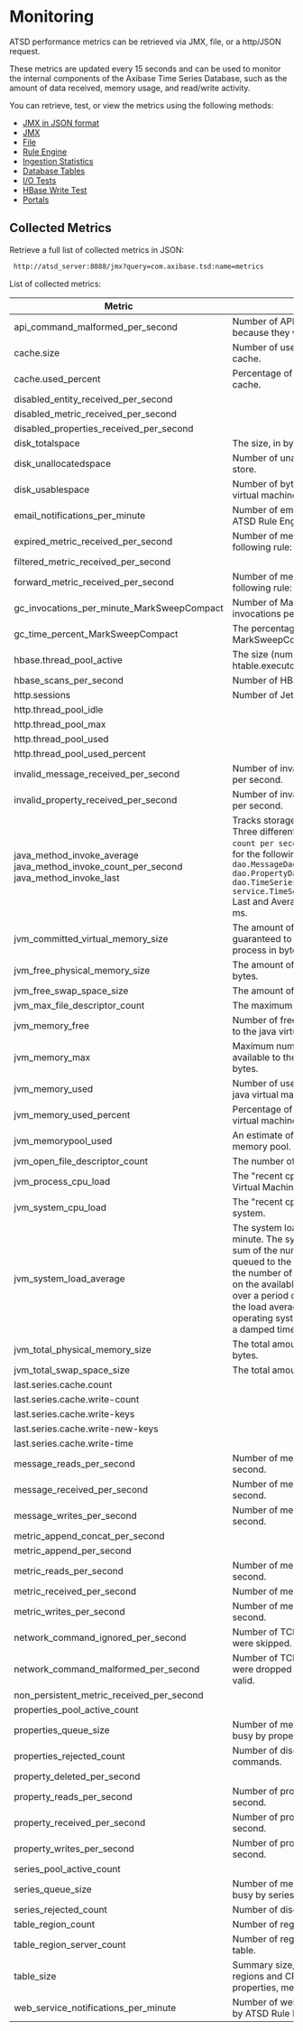 # Monitoring

ATSD performance metrics can be retrieved via JMX, file, or a http/JSON
request.

These metrics are updated every 15 seconds and can be used to monitor
the internal components of the Axibase Time Series Database, such as the
amount of data received, memory usage, and read/write activity.

You can retrieve, test, or view the metrics using the following methods:

-   [JMX in JSON format](monitoring-metrics/json.md)
-   [JMX](monitoring-metrics/jmx.md)
-   [File](monitoring-metrics/file.md)
-   [Rule Engine](monitoring-metrics/rule-engine.md)
-   [Ingestion Statistics](monitoring-metrics/ingestion-statistics.md)
-   [Database Tables](monitoring-metrics/database-tables.md)
-   [I/O Tests](monitoring-metrics/io-tests.md)
-   [HBase Write Test](monitoring-metrics/hbase-write-test.md)
-   [Portals](monitoring-metrics/portals.md)

## Collected Metrics

Retrieve a full list of collected metrics in JSON:

```sh
 http://atsd_server:8088/jmx?query=com.axibase.tsd:name=metrics           
```

List of collected metrics:

| Metric | Description |
| --- | --- |
|api_command_malformed_per_second| Number of API commands were dropped because they were not valid.|	
|cache.size| Number of used memory bytes by the cache.|	
|cache.used_percent| Percentage of memory used by the cache.|	
|disabled_entity_received_per_second||	
|disabled_metric_received_per_second||	
|disabled_properties_received_per_second||	
|disk_totalspace|The size, in bytes, of the ATSD store.|	
|disk_unallocatedspace|Number of unallocated bytes in the ATSD store.|	
|disk_usablespace|Number of bytes available to this Java virtual machine on the ATSD store.|	
|email_notifications_per_minute |Number of email notifications sent by ATSD Rule Engine per minute. |	
|expired_metric_received_per_second |Number of metrics that satisfy the following rule: `now - timestamp > 1 hour` |	
|filtered_metric_received_per_second||	
|forward_metric_received_per_second | Number of metrics that satisfy the following rule: `timestamp - now > 1 hour` |	
|gc_invocations_per_minute_MarkSweepCompact | Number of MarkSweepCompact gc invocations per minute.|	
|gc_time_percent_MarkSweepCompact |The percentage of time spent by MarkSweepCompact|	
|hbase.thread_pool_active|The size (number of active clients) of the htable.executor.PoolSize.|	
|hbase_scans_per_second | Number of HBase searches per second. |
|http.sessions|Number of Jetty sessions.|	
|http.thread_pool_idle||	
|http.thread_pool_max||	
|http.thread_pool_used||	
|http.thread_pool_used_percent||	
|invalid_message_received_per_second | Number of invalid messages received per second. |
|invalid_property_received_per_second| Number of invalid properties received per second.|	
|java_method_invoke_average java_method_invoke_count_per_second java_method_invoke_last | Tracks storage performance methods. Three different aggregations, `average`, `count per second` and `last`, are collected for the following methods: `dao.MessageDaoImpl.putBatch` `dao.PropertyDaoImpl.search` `dao.TimeSeriesDaoImpl.putBatch` `service.TimeSeriesServiceImpl.putBatch` Last and Average are collected as time in ms. |	
|jvm_committed_virtual_memory_size|The amount of virtual memory that is guaranteed to be available to the running process in bytes.|	
|jvm_free_physical_memory_size|The amount of free physical memory in bytes.|	
|jvm_free_swap_space_size| The amount of free swap space in bytes.|	
|jvm_max_file_descriptor_count|The maximum number of file descriptors.|	
|jvm_memory_free | Number of free memory bytes available to the java virtual machine. |	
|jvm_memory_max | Maximum number of memory space available to the java virtual machine, in bytes. |
|jvm_memory_used | Number of used memory bytes by the java virtual machine. |	
|jvm_memory_used_percent | Percentage of memory used by the java virtual machine. |	
|jvm_memorypool_used|An estimate of the current usage of a memory pool.|	
|jvm_open_file_descriptor_count|The number of open file descriptors.|	
|jvm_process_cpu_load|The "recent cpu usage" for the Java Virtual Machine process.|	
|jvm_system_cpu_load|The "recent cpu usage" for the whole system.|	
|jvm_system_load_average|The system load average for the last minute. The system load average is the sum of the number of runnable entities queued to the available processors and the number of runnable entities running on the available processors averaged over a period of time. The way in which the load average is calculated is operating system specific but is typically a damped time-dependent average.|	
|jvm_total_physical_memory_size|The total amount of physical memory in bytes.|	
|jvm_total_swap_space_size| The total amount of swap space in bytes.|	
|last.series.cache.count||	
|last.series.cache.write-count||	
|last.series.cache.write-keys||	
|last.series.cache.write-new-keys||	
|last.series.cache.write-time||	
|message_reads_per_second|Number of messages read from disk per second.|	
|message_received_per_second | Number of messages received per second. |	
|message_writes_per_second | Number of messages stored on disk per second. |	
|metric_append_concat_per_second||	
|metric_append_per_second||	
|metric_reads_per_second | Number of metrics read from disk per second. |
|metric_received_per_second | Number of metrics received per second. |	
|metric_writes_per_second | Number of metrics stored on disk per second. |
|network_command_ignored_per_second|Number of TCP and UDP commands were skipped.|	
|network_command_malformed_per_second| Number of TCP and UDP commands were dropped because they were not valid.|	
|non_persistent_metric_received_per_second||	
|properties_pool_active_count||	
|properties_queue_size| Number of memory kilobytes in queue busy by property commands.|	
|properties_rejected_count|Number of discarded property commands.|	
|property_deleted_per_second||	
|property_reads_per_second | Number of properties read from disk per second. |
|property_received_per_second | Number of properties received per second. |	
|property_writes_per_second | Number of properties stored on disk per second. |	
|series_pool_active_count||	
|series_queue_size|Number of memory kilobytes in queue busy by series commands.|	
|series_rejected_count|Number of discarded series commands.|	
|table_region_count|Number of regions for each data table.|	
|table_region_server_count|Number of region servers for each data table.|	
|table_size|Summary size, in megabytes, for all regions and CFs in each data table: d, li, properties, message, tag, rule_alert.|	
|web_service_notifications_per_minute | Number of web service notifications sent by ATSD Rule Engine per minute.|